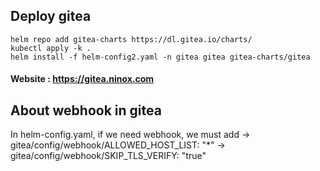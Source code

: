 ## Deploy gitea
```
helm repo add gitea-charts https://dl.gitea.io/charts/
kubectl apply -k .
helm install -f helm-config2.yaml -n gitea gitea gitea-charts/gitea
```
#### Website : https://gitea.ninox.com
## About webhook in gitea
In helm-config.yaml, if we need webhook, we must add
-> gitea/config/webhook/ALLOWED_HOST_LIST: "*"
-> gitea/config/webhook/SKIP_TLS_VERIFY: "true"